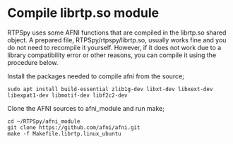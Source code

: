 # Compile librtp.so module
RTPSpy uses some AFNI functions that are compiled in the librtp.so shared object. A prepared file, RTPSpy/rtpspy/librtp.so, usually works fine and you do not need to recompile it yourself.
However, if it does not work due to a library compatibility error or other reasons, you can compile it using the procedure below.

Install the packages needed to compile afni from the source;
```
sudo apt install build-essential zlib1g-dev libxt-dev libxext-dev libexpat1-dev libmotif-dev libf2c2-dev
```

Clone the AFNI sources to afni_module and run make;
```
cd ~/RTPSpy/afni_module
git clone https://github.com/afni/afni.git
make -f Makefile.librtp.linux_ubuntu
```
